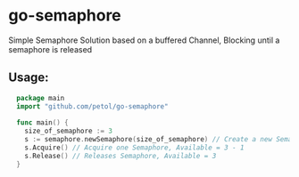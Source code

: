 # go-semaphore
Simple Semaphore Solution based on a buffered Channel, Blocking until a semaphore is released


## Usage:
```go
  package main
  import "github.com/petol/go-semaphore"
  
  func main() {
    size_of_semaphore := 3
    s := semaphore.newSemaphore(size_of_semaphore) // Create a new Semaphore of Size 3
    s.Acquire() // Acquire one Semaphore, Available = 3 - 1
    s.Release() // Releases Semaphore, Available = 3
  }
```
